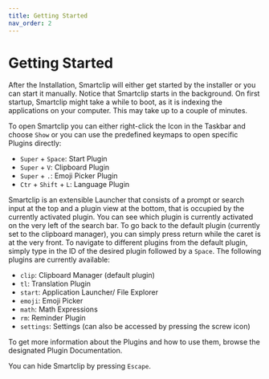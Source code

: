 ```yaml
---
title: Getting Started
nav_order: 2
---
```


# Getting Started

After the Installation, Smartclip will either get started by the installer or you can start it manually. Notice that Smartclip starts in the background. On first startup, Smartclip might take a while to boot, as it is indexing the applications on your computer. This may take up to a couple of minutes.

To open Smartclip you can either right-click the Icon in the Taskbar and choose `Show` or you can use the predefined keymaps to open specific Plugins directly:
- `Super` + `Space`: Start Plugin
- `Super` + `V`: Clipboard Plugin
- `Super` + `.`: Emoji Picker Plugin
- `Ctr` + `Shift` + `L`: Language Plugin

Smartclip is an extensible Launcher that consists of a prompt or search input at the top and a plugin view at the bottom, that is occupied by the currently activated plugin. You can see which plugin is currently activated on the very left of the search bar. To go back to the default plugin (currently set to the clipboard manager), you can simply press return while the caret is at the very front. To navigate to different plugins from the default plugin, simply type in the ID of the desired plugin followed by a `Space`. The following plugins are currently available:

- `clip`: Clipboard Manager (default plugin)
- `tl`: Translation Plugin
- `start`: Application Launcher/ File Explorer
- `emoji`: Emoji Picker
- `math`: Math Expressions
- `rm`: Reminder Plugin
- `settings`: Settings (can also be accessed by pressing the screw icon)

To get more information about the Plugins and how to use them, browse the designated Plugin Documentation.

You can hide Smartclip by pressing `Escape`.